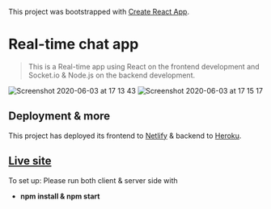 This project was bootstrapped with [Create React App](https://github.com/facebook/create-react-app).

# Real-time chat app

> This is a Real-time app using React on the frontend development and Socket.io & Node.js on the backend development.

![Screenshot 2020-06-03 at 17 13 43](https://user-images.githubusercontent.com/46029164/83661314-d2aa4e80-a5bd-11ea-9d8e-290a174f7280.png)
![Screenshot 2020-06-03 at 17 15 17](https://user-images.githubusercontent.com/46029164/83661320-d50ca880-a5bd-11ea-8d0e-ff68f17a3e54.png)

## Deployment & more
This project has deployed its frontend to [Netlify](https://www.netlify.com/) & backend to [Heroku](https://www.heroku.com/). 

## [Live site](https://5ed7c1b50da659017d791513--serene-clarke-0aa988.netlify.app/)
To set up: Please run both client & server side with
- **npm install & npm start**
